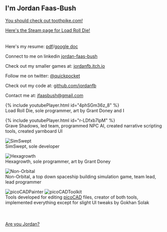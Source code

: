 ## I'm Jordan Faas-Bush

[You should check out toothpike.com!](http://toothpike.com)

[Here's the Steam page for Load Roll Die!](https://store.steampowered.com/app/1410140/Load_Roll_Die/)
<br>
<br>
<br>
Here's my resume: [pdf](https://drive.google.com/file/d/1XMs8OI3gzXFTimZ5iXfKpXeV_sREfxlS/view?usp=sharing)/[google doc](https://docs.google.com/document/d/1MJTo0MhF74IiQaXpGh_t3ftHvi78ALpRkzj3dMEE0yU/edit?usp=sharing)

Connect to me on linkedin [jordan-faas-bush](https://www.linkedin.com/in/jordan-faas-bush/)

Check out my smaller games at: [jordanfb.itch.io](https://jordanfb.itch.io)

Follow me on twitter: [@quickpocket](https://twitter.com/quickpocket)

Check out my code at: [github.com/jordanfb](https://github.com/jordanfb)

Contact me at: [jfaasbush@gmail.com](mailto:jfaasbush@gmail.com)


{% include youtubePlayer.html id="4phSGm36z_8" %}<br>
Load Roll Die, sole programmer, art by Grant Doney and I


{% include youtubePlayer.html id="r-LDfxb7lpM" %}<br>
Grave Shadows, led team, programmed NPC AI, created narrative scripting tools, created yarnboard UI


![SimSwept](https://jordanfb.github.io/Images/HackerViewPrototypeHackComputer.gif)<br>
SimSwept, sole developer


![Hexagrowth](https://jordanfb.github.io/Images/MegaHexagrowthGif.gif)<br>
Hexagrowth, sole programmer, art by Grant Doney


![Non-Orbital](https://jordanfb.github.io/Images/planetFLybyPresentation.PNG)<br>
Non-Orbital, a top down spaceship building simulation game, team lead, lead programmer


![picoCADPainter](https://jordanfb.github.io/Images/picoCADPainterScreenshot.png)
![picoCADToolkit](https://jordanfb.github.io/Images/picoCADToolkitScreenshot.png)<br>
Tools developed for editing [picoCAD](https://johanpeitz.itch.io/picocad) files, creator of both tools, implemented everything except for slight UI tweaks by Gokhan Solak
<br>
<br>
<br>
<br>
[Are you Jordan?](./amIjordan.html)
